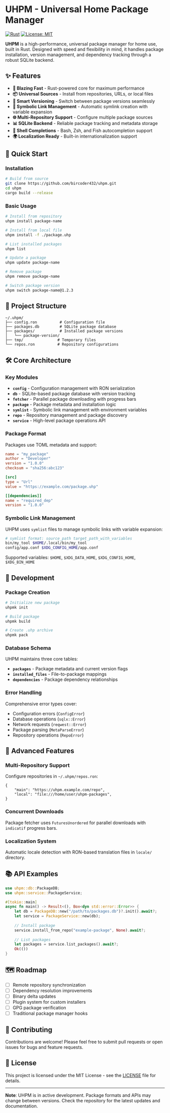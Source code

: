 # UHPM - Universal Home Package Manager

[![Rust](https://img.shields.io/badge/Rust-1.70%2B-orange?logo=rust)](https://www.rust-lang.org/)
[![License: MIT](https://img.shields.io/badge/License-MIT-yellow.svg)](https://opensource.org/licenses/MIT)

**UHPM** is a high-performance, universal package manager for home use, built in Rust. Designed with speed and flexibility in mind, it handles package installation, version management, and dependency tracking through a robust SQLite backend.

## ✨ Features

- **🚀 Blazing Fast** - Rust-powered core for maximum performance
- **📦 Universal Sources** - Install from repositories, URLs, or local files
- **🔄 Smart Versioning** - Switch between package versions seamlessly
- **🔗 Symbolic Link Management** - Automatic symlink creation with variable expansion
- **🌐 Multi-Repository Support** - Configure multiple package sources
- **📊 SQLite Backend** - Reliable package tracking and metadata storage
- **🎯 Shell Completions** - Bash, Zsh, and Fish autocompletion support
- **🌍 Localization Ready** - Built-in internationalization support

## 🚀 Quick Start

### Installation

```bash
# Build from source
git clone https://github.com/bircoder432/uhpm.git
cd uhpm
cargo build --release
```

### Basic Usage

```bash
# Install from repository
uhpm install package-name

# Install from local file
uhpm install -f ./package.uhp

# List installed packages
uhpm list

# Update a package
uhpm update package-name

# Remove package
uhpm remove package-name

# Switch package version
uhpm switch package-name@1.2.3
```

## 📁 Project Structure

```
~/.uhpm/
├── config.ron          # Configuration file
├── packages.db         # SQLite package database
├── packages/           # Installed package versions
│   └── package-version/
├── tmp/               # Temporary files
└── repos.ron          # Repository configurations
```

## 🛠 Core Architecture

### Key Modules

- **`config`** - Configuration management with RON serialization
- **`db`** - SQLite-based package database with version tracking
- **`fetcher`** - Parallel package downloading with progress bars
- **`package`** - Package metadata and installation logic
- **`symlist`** - Symbolic link management with environment variables
- **`repo`** - Repository management and package discovery
- **`service`** - High-level package operations API

### Package Format

Packages use TOML metadata and support:

```toml
name = "my_package"
author = "Developer"
version = "1.0.0"
checksum = "sha256:abc123"

[src]
type = "Url"
value = "https://example.com/package.uhp"

[[dependencies]]
name = "required_dep"
version = "1.0.0"
```

### Symbolic Link Management

UHPM uses `symlist` files to manage symbolic links with variable expansion:

```bash
# symlist format: source_path target_path_with_variables
bin/my_tool $HOME/.local/bin/my_tool
config/app.conf $XDG_CONFIG_HOME/app.conf
```

Supported variables: `$HOME`, `$XDG_DATA_HOME`, `$XDG_CONFIG_HOME`, `$XDG_BIN_HOME`

## 🔧 Development

### Package Creation

```bash
# Initialize new package
uhpmk init

# Build package
uhpmk build

# Create .uhp archive
uhpmk pack
```

### Database Schema

UHPM maintains three core tables:
- **`packages`** - Package metadata and current version flags
- **`installed_files`** - File-to-package mappings
- **`dependencies`** - Package dependency relationships

### Error Handling

Comprehensive error types cover:
- Configuration errors (`ConfigError`)
- Database operations (`sqlx::Error`)
- Network requests (`reqwest::Error`)
- Package parsing (`MetaParseError`)
- Repository operations (`RepoError`)

## 🎯 Advanced Features

### Multi-Repository Support

Configure repositories in `~/.uhpm/repos.ron`:

```ron
{
    "main": "https://uhpm.example.com/repo",
    "local": "file:///home/user/uhpm-packages",
}
```

### Concurrent Downloads

Package fetcher uses `FuturesUnordered` for parallel downloads with `indicatif` progress bars.

### Localization System

Automatic locale detection with RON-based translation files in `locale/` directory.

## 📚 API Examples

```rust
use uhpm::db::PackageDB;
use uhpm::service::PackageService;

#[tokio::main]
async fn main() -> Result<(), Box<dyn std::error::Error>> {
    let db = PackageDB::new("/path/to/packages.db")?.init().await?;
    let service = PackageService::new(db);
    
    // Install package
    service.install_from_repo("example-package", None).await?;
    
    // List packages
    let packages = service.list_packages().await?;
    Ok(())
}
```

## 🗺 Roadmap

- [ ] Remote repository synchronization
- [ ] Dependency resolution improvements
- [ ] Binary delta updates
- [ ] Plugin system for custom installers
- [ ] GPG package verification
- [ ] Traditional package manager hooks

## 🤝 Contributing

Contributions are welcome! Please feel free to submit pull requests or open issues for bugs and feature requests.

## 📄 License

This project is licensed under the MIT License - see the [LICENSE](LICENSE) file for details.

---

**Note**: UHPM is in active development. Package formats and APIs may change between versions. Check the repository for the latest updates and documentation.
